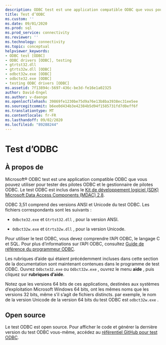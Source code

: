 ```yaml
---
description: ODBC test est une application compatible ODBC que vous pouvez utiliser pour tester des pilotes ODBC et le gestionnaire de pilotes ODBC.
title: Test d’ODBC
ms.custom: ''
ms.date: 09/01/2020
ms.prod: sql
ms.prod_service: connectivity
ms.reviewer: ''
ms.technology: connectivity
ms.topic: conceptual
helpviewer_keywords:
- ODBC test [ODBC]
- ODBC drivers [ODBC], testing
- gtrtst32.dll
- gtrts32w.dll [ODBC]
- odbct32w.exe [ODBC]
- odbcte32.exe [ODBC]
- testing ODBC drivers [ODBC]
ms.assetid: 7f13894c-5697-436c-be3d-fe16e1a02325
author: David-Engel
ms.author: v-daenge
ms.openlocfilehash: 39869fe1230be75d9a76e13b8ba3938ec31ee5ee
ms.sourcegitcommit: b6ee0d434b3e42384b5d94f1585731fd7d0eff6f
ms.translationtype: MT
ms.contentlocale: fr-FR
ms.lasthandoff: 09/02/2020
ms.locfileid: "89288244"
---
```

# <a name="odbc-test"></a>Test d’ODBC

## <a name="about"></a>À propos de

Microsoft® ODBC test est une application compatible ODBC que vous pouvez utiliser pour tester des pilotes ODBC et le gestionnaire de pilotes ODBC. Le test ODBC est inclus dans le [Kit de développement logiciel (SDK) Microsoft Data Access Components (MDAC) 2,8](https://www.microsoft.com/download/details.aspx?id=21995).

ODBC 3,51 comprend des versions ANSI et Unicode du test ODBC. Les fichiers correspondants sont les suivants :

- `Odbcte32.exe` et `Gtrtst32.dll` , pour la version ANSI.

- `Odbct32w.exe` et `Gtrts32w.dll` , pour la version Unicode.

Pour utiliser le test ODBC, vous devez comprendre l’API ODBC, le langage C et SQL. Pour plus d’informations sur l’API ODBC, consultez [Guide de référence du programmeur ODBC](../odbc/reference/odbc-programmer-s-reference.md).

Les rubriques d’aide qui étaient précédemment incluses dans cette section de la documentation sont maintenant contenues dans le programme de test ODBC. Ouvrez `Odbcte32.exe` ou `Odbct32w.exe` , ouvrez le menu **aide** , puis cliquez sur **rubriques d’aide**.

Notez que les versions 64 bits de ces applications, destinées aux systèmes d’exploitation Microsoft Windows 64 bits, ont les mêmes noms que les versions 32 bits, même s’il s’agit de fichiers distincts. par exemple, le nom de la version Unicode de la version 64 bits du test ODBC est `odbct32w.exe` .

## <a name="open-source"></a>Open source

Le test ODBC est open source. Pour afficher le code et générer la dernière version du test ODBC vous-même, accédez au [référentiel GitHub pour test ODBC](https://github.com/microsoft/ODBCTest).
